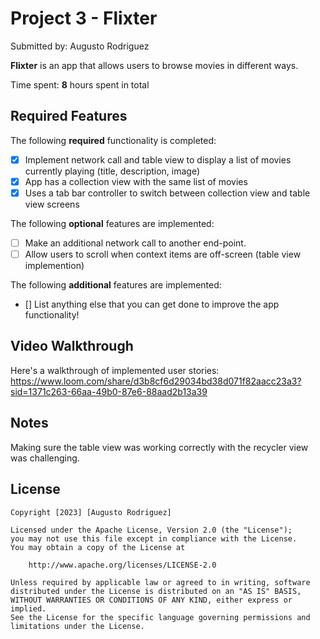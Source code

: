 # Project 3 - Flixter

Submitted by: Augusto Rodriguez

**Flixter** is an app that allows users to browse movies in different ways.

Time spent: **8** hours spent in total

## Required Features

The following **required** functionality is completed:

- [x] Implement network call and table view to display a list of movies currently playing (title, description, image)
- [x] App has a collection view with the same list of movies
- [x] Uses a tab bar controller to switch between collection view and table view screens
 
The following **optional** features are implemented:

- [ ] Make an additional network call to another end-point.	
- [ ] Allow users to scroll when context items are off-screen (table view implemention)

The following **additional** features are implemented:

- [] List anything else that you can get done to improve the app functionality!

## Video Walkthrough

Here's a walkthrough of implemented user stories:
https://www.loom.com/share/d3b8cf6d29034bd38d071f82aacc23a3?sid=1371c263-66aa-49b0-87e6-88aad2b13a39

## Notes
Making sure the table view was working correctly with the recycler view was challenging.

## License

    Copyright [2023] [Augusto Rodriguez]

    Licensed under the Apache License, Version 2.0 (the "License");
    you may not use this file except in compliance with the License.
    You may obtain a copy of the License at

        http://www.apache.org/licenses/LICENSE-2.0

    Unless required by applicable law or agreed to in writing, software
    distributed under the License is distributed on an "AS IS" BASIS,
    WITHOUT WARRANTIES OR CONDITIONS OF ANY KIND, either express or implied.
    See the License for the specific language governing permissions and
    limitations under the License.
